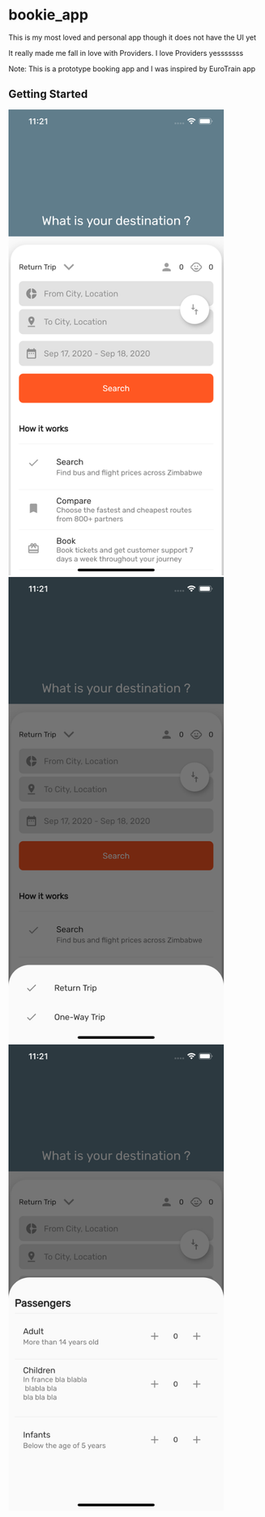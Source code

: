 # bookie_app

This is my most loved and personal app though it does not have the UI yet

It really made me fall in love with Providers. I love Providers yesssssss

Note: This is a prototype booking app and I was inspired by EuroTrain app

## Getting Started

<img src="screenshot1.png"  width="425"/> <img src="screenshot2.png" width="425"/>
<img src="screenshot3.png" width="425"/>
